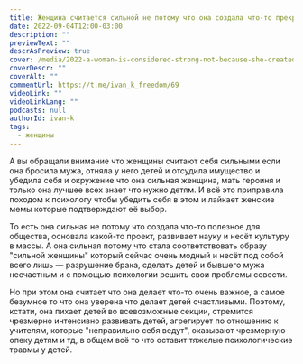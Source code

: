 ```yaml
---
title: Женщина считается сильной не потому что она создала что-то прекрасное, а потому что разрушила брак и лишила детей отца
date: 2022-09-04T12:00-03:00
description: ""
previewText: ""
descrAsPreview: true
cover: /media/2022-a-woman-is-considered-strong-not-because-she-created-something-beautiful-but-because-she-destroyed-a-marriage-and-deprived-children-of-a-father.jpg
coverDescr: ""
coverAlt: ""
commentUrl: https://t.me/ivan_k_freedom/69
videoLink: ""
videoLinkLang: ""
podcasts: null
authorId: ivan-k
tags:
  - женщины
---
```


А вы обращали внимание что женщины считают себя сильными если она бросила мужа, отняла у него детей и отсудила имущество и убедила себя и окружение что она сильная женщина, мать героиня и только она лучшее всех знает что нужно детям. И всё это приправила походом к психологу чтобы убедить себя в этом и лайкает женские мемы которые подтверждают её выбор.

То есть она сильная не потому что создала что-то полезное для общества, основала какой-то проект, развивает науку и несёт культуру в массы. А она сильная потому что стала соответствовать образу "сильной женщины" который сейчас очень модный и несёт под собой всего лишь — разрушение брака, сделать детей и бывшего мужа несчастным и с помощью психологии решить свои проблемы совести.

Но при этом она считает что она делает что-то очень важное, а самое безумное то что она уверена что делает детей счастливыми. Поэтому, кстати, она пихает детей во всевозможные секции, стремится чрезмерно интенсивно развивать детей, агрегирует по отношению к учителям, которые "неправильно себя ведут", оказывают чрезмерную опеку детям и тд, в общем всё то что оставит тяжелые психологические травмы у детей.

